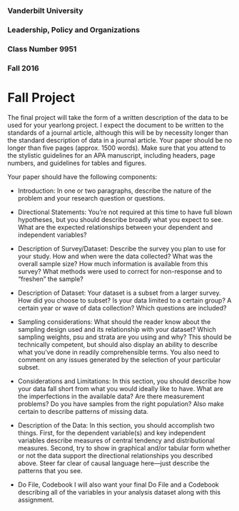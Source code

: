 ### Vanderbilt University
### Leadership, Policy and Organizations
### Class Number 9951
### Fall 2016
# Fall Project

The final project will take the form of a written description of the data to be used for your
yearlong project. I expect the document to be written to the standards of a journal article, although
this will be by necessity longer than the standard description of data in a journal article.
Your paper should be no longer than five pages (approx. 1500 words). Make sure that you
attend to the stylistic guidelines for an APA manuscript, including headers, page numbers, and
guidelines for tables and figures.

Your paper should have the following components:

* Introduction: In one or two paragraphs, describe the nature of the problem and your research
question or questions.

* Directional Statements: You’re not required at this time to have full blown hypotheses, but you
should describe broadly what you expect to see. What are the expected relationships between
your dependent and independent variables?

* Description of Survey/Dataset: Describe the survey you plan to use for your study. How and when were
the data collected? What was the overall sample size? How much information is available
from this survey? What methods were used to correct for non-response and to “freshen”
the sample?

* Description of Dataset: Your dataset is a subset from a larger survey. How did you choose to
subset? Is your data limited to a certain group? A certain year or wave of data collection?
Which questions are included?

* Sampling considerations: What should the reader know about the sampling design used and
its relationship with your dataset? Which sampling weights, psu and strata are you using
and why? This should be technically competent, but should also display an ability to
describe what you’ve done in readily comprehensible terms. You also need to comment
on any issues generated by the selection of your particular subset.

* Considerations and Limitations: In this section, you should describe how your data fall short
from what you would ideally like to have. What are the imperfections in the available
data? Are there measurement problems? Do you have samples from the right population?
Also make certain to describe patterns of missing data.

* Description of the Data: In this section, you should accomplish two things. First, for the dependent
variable(s) and key independent variables describe measures of central tendency
and distributional measures. Second, try to show in graphical and/or tabular form whether
or not the data support the directional relationships you described above. Steer far clear
of causal language here—just describe the patterns that you see.

* Do File, Codebook I will also want your final Do File and a Codebook describing all of the variables
in your analysis dataset along with this assignment.